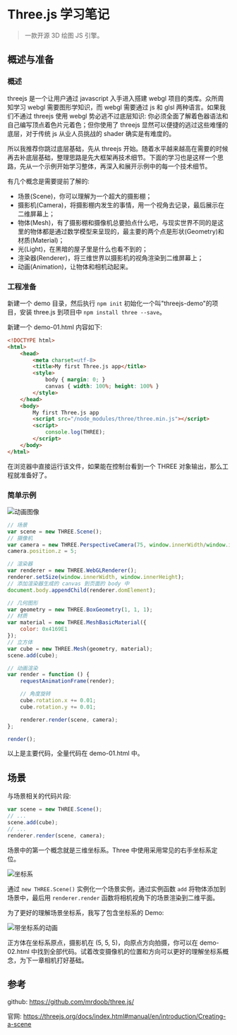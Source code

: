 # Three.js 学习笔记

> 一款开源 3D 绘图 JS 引擎。

## 概述与准备

### 概述

threejs 是一个让用户通过 javascript 入手进入搭建 webgl 项目的类库。众所周知学习 webgl 需要图形学知识，而 webgl 需要通过 js 和 glsl 两种语言。如果我们不通过 threejs 使用 webgl 势必逃不过底层知识: 你必须全面了解着色器语法和自己编写顶点着色片元着色；但你使用了 threejs 显然可以便捷的逃过这些难懂的底层，对于传统 js 从业人员挑战的 shader 确实是有难度的。

所以我推荐你跳过底层基础，先从 threejs 开始。随着水平越来越高在需要的时候再去补底层基础，整理思路是先大框架再技术细节。下面的学习也是这样一个思路，先从一个示例开始学习整体，再深入和展开示例中的每一个技术细节。

有几个概念是需要提前了解的:

- 场景(Scene)，你可以理解为一个超大的摄影棚；
- 摄影机(Camera)，将摄影棚内发生的事情，用一个视角去记录，最后展示在二维屏幕上；
- 物体(Mesh)，有了摄影棚和摄像机总要拍点什么吧，与现实世界不同的是这里的物体都是通过数学模型来呈现的，最主要的两个点是形状(Geometry)和材质(Material)；
- 光(Light)，在黑暗的屋子里是什么也看不到的；
- 渲染器(Renderer)，将三维世界以摄影机的视角渲染到二维屏幕上；
- 动画(Animation)，让物体和相机动起来。

### 工程准备

新建一个 demo 目录，然后执行 `npm init` 初始化一个叫"threejs-demo"的项目，安装 three.js 到项目中 `npm install three --save`。

新建一个 demo-01.html 内容如下:

```html
<!DOCTYPE html>
<html>
	<head>
		<meta charset=utf-8>
		<title>My first Three.js app</title>
		<style>
			body { margin: 0; }
			canvas { width: 100%; height: 100% }
		</style>
	</head>
	<body>
        My first Three.js app
		<script src="/node_modules/three/three.min.js"></script>
		<script>
			console.log(THREE);
		</script>
	</body>
</html>
```

在浏览器中直接运行该文件，如果能在控制台看到一个 THREE 对象输出，那么工程就准备好了。

### 简单示例

![动画图像](/articles/threeJs/img/demo-01.gif)

```js
// 场景
var scene = new THREE.Scene();
// 摄像机
var camera = new THREE.PerspectiveCamera(75, window.innerWidth/window.innerHeight, 0.1, 1000);
camera.position.z = 5;

// 渲染器
var renderer = new THREE.WebGLRenderer();
renderer.setSize(window.innerWidth, window.innerHeight);
// 添加渲染器生成的 canvas 到页面的 body 中
document.body.appendChild(renderer.domElement);

// 几何图形
var geometry = new THREE.BoxGeometry(1, 1, 1);
// 材质
var material = new THREE.MeshBasicMaterial({
	color: 0x4169E1
});
// 立方体
var cube = new THREE.Mesh(geometry, material);
scene.add(cube);

// 动画渲染
var render = function () {
	requestAnimationFrame(render);

	// 角度旋转
	cube.rotation.x += 0.01;
	cube.rotation.y += 0.01;

	renderer.render(scene, camera);
};

render();
```

以上是主要代码，全量代码在 demo-01.html 中。

## 场景

与场景相关的代码片段:
```js
var scene = new THREE.Scene();
// ...
scene.add(cube);
// ...
renderer.render(scene, camera);
```

场景中的第一个概念就是三维坐标系。Three 中使用采用常见的右手坐标系定位。

![坐标系](/articles/threeJs/img/coordinate.png)

通过 `new THREE.Scene()` 实例化一个场景实例，通过实例函数 `add` 将物体添加到场景中，最后用 `renderer.render` 函数将相机视角下的场景渲染到二维平面。

为了更好的理解场景坐标系，我写了包含坐标系的 Demo:

![带坐标系的动画](/articles/threeJs/img/demo-02.gif)

正方体在坐标系原点，摄影机在 (5, 5, 5)，向原点方向拍摄，你可以在 demo-02.html 中找到全部代码。试着改变摄像机的位置和方向可以更好的理解坐标系概念，为下一章相机打好基础。

## 参考


github: https://github.com/mrdoob/three.js/

官网: https://threejs.org/docs/index.html#manual/en/introduction/Creating-a-scene

